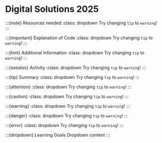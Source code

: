 # Digital Solutions 2025

:::{note} Resources needed
:class: dropdown
Try changing `tip` to `warning`!
:::

:::{important} Explanation of Code
:class: dropdown
Try changing `tip` to `warning`!
:::

:::{hint} Additional Information
:class: dropdown
Try changing `tip` to `warning`!
:::

:::{seealso} Activity
:class: dropdown
Try changing `tip` to `warning`!
:::

:::{tip} Summary
:class: dropdown
Try changing `tip` to `warning`!
:::

:::{attention}
:class: dropdown
Try changing `tip` to `warning`!
:::

:::{caution}
:class: dropdown
Try changing `tip` to `warning`!
:::

:::{warning}
:class: dropdown
Try changing `tip` to `warning`!
:::

:::{danger}
:class: dropdown
Try changing `tip` to `warning`!
:::

:::{error}
:class: dropdown
Try changing `tip` to `warning`!
:::

:::{dropdown} Learning Goals
Dropdown content
:::

